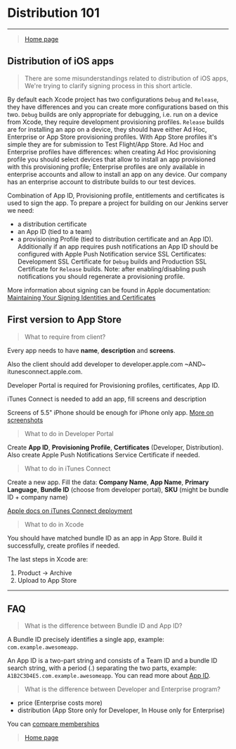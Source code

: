 # Distribution 101

---

> [Home page](/README.md)

## Distribution of iOS apps

> There are some misunderstandings related to distribution of iOS apps, We're trying to clarify signing process in this short article.

By default each Xcode project has two configurations `Debug` and `Release`, they have differences and you can create more configurations based on this two. `Debug` builds are only appropriate for debugging, i.e. run on a device from Xcode, they require development provisioning profiles. `Release` builds are for installing an app on a device, they should have either Ad Hoc, Enterprise or App Store provisioning profiles. With App Store profiles it's simple they are for submission to Test Flight/App Store. Ad Hoc and Enterprise profiles have differences: when creating Ad Hoc provisioning profile you should select devices that allow to install an app provisioned with this provisioning profile; Enterprise profiles are only available in enterprise accounts and allow to install an app on any device. Our company has an enterprise account to distribute builds to our test devices.

Combination of App ID, Provisioning profile, entitlements and certificates is used to sign the app. To prepare a project for building on our Jenkins server we need:

- a distribution certificate
- an App ID (tied to a team)
- a provisioning Profile (tied to distribution certificate and an App ID). Additionally if an app requires push notifications an App ID should be configured with Apple Push Notification service SSL Certificates: Development SSL Certificate for `Debug` builds and Production SSL Certificate for `Release` builds. Note: after enabling/disabling push notifications you should regenerate a provisioning profile.

More information about signing can be found in Apple documentation: [Maintaining Your Signing Identities and Certificates](https://developer.apple.com/library/content/documentation/IDEs/Conceptual/AppDistributionGuide/MaintainingCertificates/MaintainingCertificates.html)

## First version to App Store

> What to require from client?

Every app needs to have **name**, **description** and **screens**.

Also the client should add developer to developer.apple.com ~AND~ itunesconnect.apple.com.

Developer Portal is required for Provisioning profiles, certificates, App ID.

iTunes Connect is needed to add an app, fill screens and description

Screens of 5.5" iPhone should be enough for iPhone only app. [More on screenshots](https://help.apple.com/itunes-connect/developer/?lang=en#/dev910472ff2)

> What to do in Developer Portal

Create **App ID**, **Provisioning Profile**, **Certificates** (Developer, Distribution). Also create Apple Push Notifications Service Certificate if needed.

> What to do in iTunes Connect

Create a new app. Fill the data: **Company Name**, **App Name**, **Primary Language**, **Bundle ID** (choose from developer portal), **SKU** (might be bundle ID + company name)

[Apple docs on iTunes Connect deployment](https://help.apple.com/itunes-connect/developer/?lang=en#/)

> What to do in Xcode

You should have matched bundle ID as an app in App Store. Build it successfully, create profiles if needed.

The last steps in Xcode are:

1. Product -> Archive
2. Upload to App Store

---

## FAQ

> What is the difference between Bundle ID and App ID?

A Bundle ID precisely identifies a single app, example: `com.example.awesomeapp`.

An App ID is a two-part string and consists of a Team ID and a bundle ID search string, with a period (.) separating the two parts, example: `A1B2C3D4E5.com.example.awesomeapp`. You can read more about [App ID](https://developer.apple.com/library/content/documentation/General/Conceptual/DevPedia-CocoaCore/AppID.html).

> What is the difference between Developer and Enterprise program?

- price (Enterprise costs more)
- distribution (App Store only for Developer, In House only for Enterprise)

You can [compare memberships](https://developer.apple.com/support/compare-memberships/)

> [Home page](/README.md)
